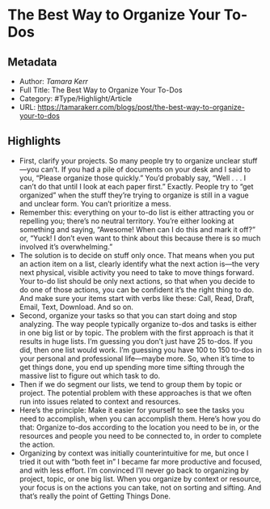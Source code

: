 # The Best Way to Organize Your To-Dos

## Metadata

* Author: *Tamara Kerr*
* Full Title: The Best Way to Organize Your To-Dos
* Category: #Type/Highlight/Article
* URL: https://tamarakerr.com/blogs/post/the-best-way-to-organize-your-to-dos

## Highlights

* First, clarify your projects. So many people try to organize unclear stuff—you can’t. If you had a pile of documents on your desk and I said to you, “Please organize those quickly.” You’d probably say, “Well . . . I can’t do that until I look at each paper first.” Exactly. People try to “get organized” when the stuff they’re trying to organize is still in a vague and unclear form. You can’t prioritize a mess.
* Remember this: everything on your to-do list is either attracting you or repelling you; there’s no neutral territory. You’re either looking at something and saying, “Awesome! When can I do this and mark it off?” or, “Yuck! I don’t even want to think about this because there is so much involved it’s overwhelming.”
* The solution is to decide on stuff only once. That means when you put an action item on a list, clearly identify what the next action is—the very next physical, visible activity you need to take to move things forward. Your to-do list should be only next actions, so that when you decide to do one of those actions, you can be confident it’s the right thing to do. And make sure your items start with verbs like these: Call, Read, Draft, Email, Text, Download. And so on.
* Second, organize your tasks so that you can start doing and stop analyzing. The way people typically organize to-dos and tasks is either in one big list or by topic. The problem with the first approach is that it results in huge lists. I’m guessing you don’t just have 25 to-dos. If you did, then one list would work. I’m guessing you have 100 to 150 to-dos in your personal and professional life—maybe more. So, when it’s time to get things done, you end up spending more time sifting through the massive list to figure out which task to do.
* Then if we do segment our lists, we tend to group them by topic or project. The potential problem with these approaches is that we often run into issues related to context and resources.
* Here’s the principle: Make it easier for yourself to see the tasks you need to accomplish, when you can accomplish them. Here’s how you do that: Organize to-dos according to the location you need to be in, or the resources and people you need to be connected to, in order to complete the action.
* Organizing by context was initially counterintuitive for me, but once I tried it out with “both feet in” I became far more productive and focused, and with less effort. I’m convinced I’ll never go back to organizing by project, topic, or one big list.
  When you organize by context or resource, your focus is on the actions you can take, not on sorting and sifting. And that’s really the point of Getting Things Done.
